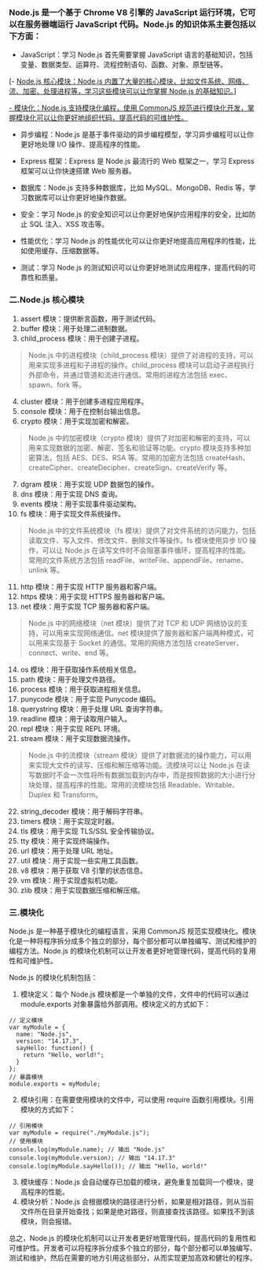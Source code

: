 ### Node.js 是一个基于 Chrome V8 引擎的 JavaScript 运行环境，它可以在服务器端运行 JavaScript 代码。Node.js 的知识体系主要包括以下方面：

- JavaScript：学习 Node.js 首先需要掌握 JavaScript 语言的基础知识，包括变量、数据类型、运算符、流程控制语句、函数、对象、原型链等。

[- [Node.js 核心模块：Node.js 内置了大量的核心模块，比如文件系统、网络、流、加密、处理进程等，学习这些模块可以让你掌握 Node.js 的基础知识。](###%20Node.js%20%E6%A0%B8%E5%BF%83%E6%A8%A1%E5%9D%97)]

[- 模块化：Node.js 支持模块化编程，使用 CommonJS 规范进行模块化开发，掌握模块化可以让你更好地组织代码，提高代码的可维护性。](###%20%E4%B8%89.%E6%A8%A1%E5%9D%97%E5%8C%96)

- 异步编程：Node.js 是基于事件驱动的异步编程模型，学习异步编程可以让你更好地处理 I/O 操作、提高程序的性能。

- Express 框架：Express 是 Node.js 最流行的 Web 框架之一，学习 Express 框架可以让你快速搭建 Web 服务器。

- 数据库：Node.js 支持多种数据库，比如 MySQL、MongoDB、Redis 等，学习数据库可以让你更好地操作数据。

- 安全：学习 Node.js 的安全知识可以让你更好地保护应用程序的安全，比如防止 SQL 注入、XSS 攻击等。

- 性能优化：学习 Node.js 的性能优化可以让你更好地提高应用程序的性能，比如使用缓存、压缩数据等。

- 测试：学习 Node.js 的测试知识可以让你更好地测试应用程序，提高代码的可靠性和质量。


### 二.Node.js 核心模块

1. assert 模块：提供断言函数，用于测试代码。
2. buffer 模块：用于处理二进制数据。
3. child_process 模块：用于创建子进程。
> Node.js 中的进程模块（child_process 模块）提供了对进程的支持，可以用来实现多进程和子进程的操作。child_process 模块可以启动子进程执行外部命令，并通过管道和流进行通信。常用的进程方法包括 exec、spawn、fork 等。
4. cluster 模块：用于创建多进程应用程序。
5. console 模块：用于在控制台输出信息。
6. crypto 模块：用于实现加密和解密。
> Node.js 中的加密模块（crypto 模块）提供了对加密和解密的支持，可以用来实现数据的加密、解密、签名和验证等功能。crypto 模块支持多种加密算法，包括 AES、DES、RSA 等。常用的加密方法包括 createHash、createCipher、createDecipher、createSign、createVerify 等。
7. dgram 模块：用于实现 UDP 数据包的操作。
8. dns 模块：用于实现 DNS 查询。
9. events 模块：用于实现事件驱动架构。
10. fs 模块：用于实现文件系统操作。
> Node.js 中的文件系统模块（fs 模块）提供了对文件系统的访问能力，包括读取文件、写入文件、修改文件、删除文件等操作。fs 模块使用异步 I/O 操作，可以让 Node.js 在读写文件时不会阻塞事件循环，提高程序的性能。常用的文件系统方法包括 readFile、writeFile、appendFile、rename、unlink 等。
11. http 模块：用于实现 HTTP 服务器和客户端。
12. https 模块：用于实现 HTTPS 服务器和客户端。
13. net 模块：用于实现 TCP 服务器和客户端。
> Node.js 中的网络模块（net 模块）提供了对 TCP 和 UDP 网络协议的支持，可以用来实现网络通信。net 模块提供了服务器和客户端两种模式，可以用来实现基于 Socket 的通信。常用的网络方法包括 createServer、connect、write、end 等。
14. os 模块：用于获取操作系统相关信息。
15. path 模块：用于处理文件路径。
16. process 模块：用于获取进程相关信息。
17. punycode 模块：用于实现 Punycode 编码。
18. querystring 模块：用于处理 URL 查询字符串。
19. readline 模块：用于读取用户输入。
20. repl 模块：用于实现 REPL 环境。
21. stream 模块：用于实现数据流操作。
> Node.js 中的流模块（stream 模块）提供了对数据流的操作能力，可以用来实现大文件的读写、压缩和解压缩等功能。流模块可以让 Node.js 在读写数据时不会一次性将所有数据加载到内存中，而是按照数据的大小进行分块处理，提高程序的性能。常用的流模块包括 Readable、Writable、Duplex 和 Transform。
22. string_decoder 模块：用于解码字符串。
23. timers 模块：用于实现定时器。
24. tls 模块：用于实现 TLS/SSL 安全传输协议。
25. tty 模块：用于实现终端操作。
26. url 模块：用于处理 URL 地址。
27. util 模块：用于实现一些实用工具函数。
28. v8 模块：用于获取 V8 引擎的状态信息。
29. vm 模块：用于实现虚拟机功能。
30. zlib 模块：用于实现数据压缩和解压缩。

### 三.模块化
Node.js 是一种基于模块化的编程语言，采用 CommonJS 规范实现模块化。模块化是一种将程序拆分成多个独立的部分，每个部分都可以单独编写、测试和维护的编程方法。Node.js 的模块化机制可以让开发者更好地管理代码，提高代码的复用性和可维护性。

Node.js 的模块化机制包括：
1. 模块定义：每个 Node.js 模块都是一个单独的文件，文件中的代码可以通过 module.exports 对象暴露给外部调用。模块定义的方式如下：

```
// 定义模块
var myModule = {
  name: "Node.js",
  version: "14.17.3",
  sayHello: function() {
    return "Hello, world!";
  }
};
// 暴露模块
module.exports = myModule;
```

2. 模块引用：在需要使用模块的文件中，可以使用 require 函数引用模块。引用模块的方式如下：


```
// 引用模块
var myModule = require("./myModule.js");
// 使用模块
console.log(myModule.name); // 输出 "Node.js"
console.log(myModule.version); // 输出 "14.17.3"
console.log(myModule.sayHello()); // 输出 "Hello, world!"
```

3. 模块缓存：Node.js 会自动缓存已加载的模块，避免重复加载同一个模块，提高程序的性能。
4. 模块分析：Node.js 会根据模块的路径进行分析，如果是相对路径，则从当前文件所在目录开始查找；如果是绝对路径，则直接查找该路径。如果找不到该模块，则会报错。

总之，Node.js 的模块化机制可以让开发者更好地管理代码，提高代码的复用性和可维护性。开发者可以将程序拆分成多个独立的部分，每个部分都可以单独编写、测试和维护，然后在需要的地方引用这些部分，从而实现更加高效和健壮的程序。